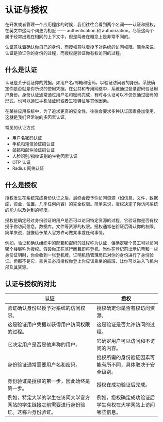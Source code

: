 # 认证与授权

<LastUpdated/>

在开发或者管理一个应用程序的时候，我们往往会看到两个名词——认证和授权，在英文中这两个词更为相近 —— authentication 和 authorization。尽管这两个属于经常出现在相同的上下文中，但是两者在概念上是非常不同的。

认证意味着确认你自己的身份，而授权意味着授予对系统的访问权限。简单来说，认证是验证你的身份的过程，而授权是验证你有权访问的过程。

## 什么是认证

认证是关于验证你的凭据，如用户名/邮箱和密码，以验证访问者的身份。系统确定你是否就是你所说的使用凭据。在公共和专用网络中，系统通过登录密码验证用户身份。身份认证通常通过用户名和密码完成，有时与认证可以不仅仅通过密码的形式，也可以通过手机验证码或者生物特征等其他因素。

在某些应用系统中，为了追求更高的安全性，往往会要求多种认证因素叠加使用，这就是我们经常说的多因素认证。

常见的认证方式
- 用户名密码认证
- 手机和短信验证码认证
- 邮箱和邮件验证码认证
- 人脸识别/指纹识别的生物因素认证
- OTP 认证
- Radius 网络认证


## 什么是授权

授权发生在系统完成身份认证之后，最终会授予你访问资源（如信息，文件，数据库，资金，位置，几乎任何内容）的完全权限。简单来说，授权决定了你访问系统的能力以及达到的程度。

授权是确定经过身份验证的用户是否可以访问特定资源的过程。它验证你是否有权授予你访问信息，数据库，文件等资源的权限。授权通常在验证后确认你的权限。简单来说，就像给予某人官方许可做某事或任何事情。

例如，验证和确认组织中的邮箱和密码的过程称为认证，但确定哪个员工可以访问哪个楼层称为授权。假设你正在旅行而且即将登机。当你在登记前出示机票和一些身份证明时，你会收到一张登机牌，证明机场管理局已对你的身份进行了身份验证。但那不是它。乘务员必须授权你登上你应该乘坐的航班，让你可以进入飞机内部及其资源。

## 认证与授权的对比

| 认证                                                                                   | 授权                                                       |
|----------------------------------------------------------------------------------------|------------------------------------------------------------|
| 验证确认身份以授予对系统的访问权限。                                                   | 授权确定你是否有权访问资源。                               |
| 这是验证用户凭据以获得用户访问权限的过程。                                             | 这是验证是否允许访问的过程。                               |
| 它决定用户是否是他声称的用户。                                                         | 它确定用户可以访问和不访问的内容。                         |
| 身份验证通常需要用户名和密码。                                                         | 授权所需的身份验证因素可能有所不同，具体取决于安全级别。   |
| 身份验证是授权的第一步，因此始终是第一步。                                             | 授权在成功验证后完成。                                     |
| 例如，特定大学的学生在访问大学官方网站的学生链接之前需要进行身份验证。这称为身份验证。 | 例如，授权确定成功验证后学生有权在大学网站上访问哪些信息。 |